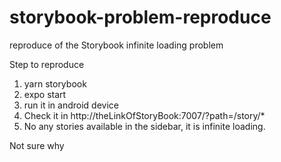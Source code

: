# storybook-problem-reproduce
reproduce of the Storybook infinite loading problem 

Step to reproduce 

1. yarn storybook 
2. expo start 
3. run it in android device 
4. Check it in http://theLinkOfStoryBook:7007/?path=/story/* 
5. No any stories available in the sidebar, it is infinite loading. 

Not sure why 
